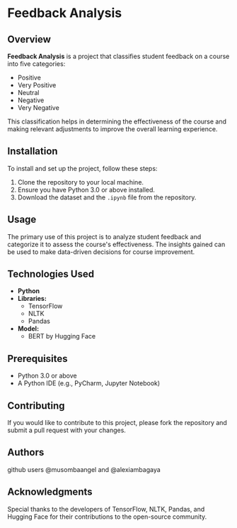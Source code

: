 # Feedback Analysis

## Overview
**Feedback Analysis** is a project that classifies student feedback on a course into five categories: 
- Positive
- Very Positive
- Neutral
- Negative
- Very Negative

This classification helps in determining the effectiveness of the course and making relevant adjustments to improve the overall learning experience.

## Installation

To install and set up the project, follow these steps:

1. Clone the repository to your local machine.
2. Ensure you have Python 3.0 or above installed.
3. Download the dataset and the `.ipynb` file from the repository.

## Usage

The primary use of this project is to analyze student feedback and categorize it to assess the course's effectiveness. The insights gained can be used to make data-driven decisions for course improvement.

## Technologies Used

- **Python**
- **Libraries:**
  - TensorFlow
  - NLTK
  - Pandas
- **Model:**
  - BERT by Hugging Face

## Prerequisites

- Python 3.0 or above
- A Python IDE (e.g., PyCharm, Jupyter Notebook)

## Contributing

If you would like to contribute to this project, please fork the repository and submit a pull request with your changes.

## Authors

github users @musombaangel and @alexiambagaya

## Acknowledgments

Special thanks to the developers of TensorFlow, NLTK, Pandas, and Hugging Face for their contributions to the open-source community.

